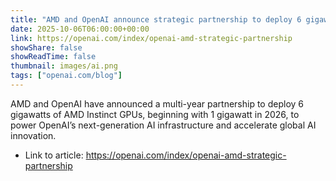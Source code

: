 ```yaml
---
title: "AMD and OpenAI announce strategic partnership to deploy 6 gigawatts of AMD GPUs"
date: 2025-10-06T06:00:00+00:00
link: https://openai.com/index/openai-amd-strategic-partnership
showShare: false
showReadTime: false
thumbnail: images/ai.png
tags: ["openai.com/blog"]
---
```

AMD and OpenAI have announced a multi-year partnership to deploy 6 gigawatts of AMD Instinct GPUs, beginning with 1 gigawatt in 2026, to power OpenAI’s next-generation AI infrastructure and accelerate global AI innovation.

- Link to article: https://openai.com/index/openai-amd-strategic-partnership
